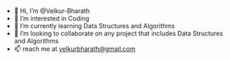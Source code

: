 - 👋 Hi, I’m @Velkur-Bharath
- 👀 I’m interested in Coding
- 🌱 I’m currently learning Data Structures and Algorithms
- 💞️ I’m looking to collaborate on any project that includes Data Structures and Algorithms
- 📫 reach me at velkurbharath@gmail.com
<!---
Velkur-Bharath/Velkur-Bharath is a ✨ special ✨ repository because its `README.md` (this file) appears on your GitHub profile.
You can click the Preview link to take a look at your changes.
--->
